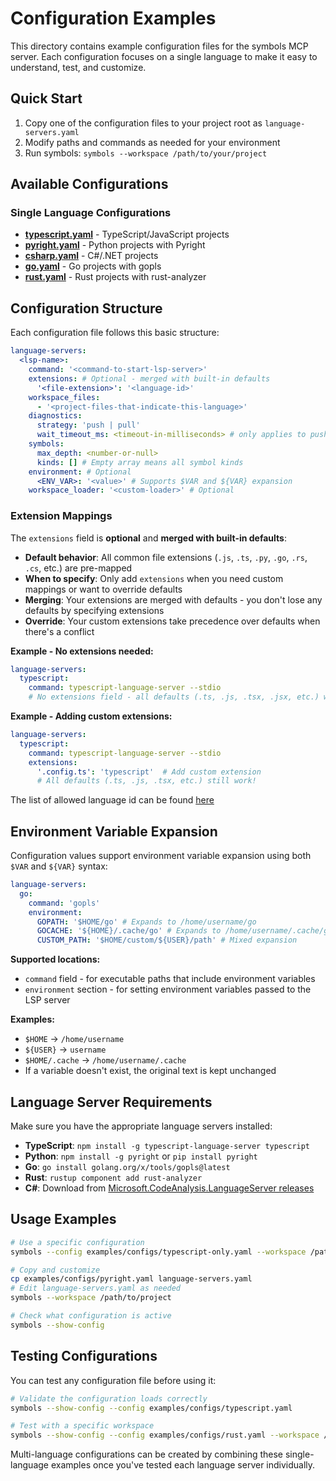 # Configuration Examples

This directory contains example configuration files for the symbols MCP server. Each configuration focuses on a single language to make it easy to understand, test, and customize.

## Quick Start

1. Copy one of the configuration files to your project root as `language-servers.yaml`
2. Modify paths and commands as needed for your environment
3. Run symbols: `symbols --workspace /path/to/your/project`

## Available Configurations

### Single Language Configurations

- **[typescript.yaml](configs/typescript.yaml)** - TypeScript/JavaScript projects
- **[pyright.yaml](configs/pyright.yaml)** - Python projects with Pyright
- **[csharp.yaml](configs/csharp.yaml)** - C#/.NET projects
- **[go.yaml](configs/go.yaml)** - Go projects with gopls
- **[rust.yaml](configs/rust.yaml)** - Rust projects with rust-analyzer

## Configuration Structure

Each configuration file follows this basic structure:

```yaml
language-servers:
  <lsp-name>:
    command: '<command-to-start-lsp-server>'
    extensions: # Optional - merged with built-in defaults
      '<file-extension>': '<language-id>'
    workspace_files:
      - '<project-files-that-indicate-this-language>'
    diagnostics:
      strategy: 'push | pull'
      wait_timeout_ms: <timeout-in-milliseconds> # only applies to push diagnostics
    symbols:
      max_depth: <number-or-null>
      kinds: [] # Empty array means all symbol kinds
    environment: # Optional
      <ENV_VAR>: '<value>' # Supports $VAR and ${VAR} expansion
    workspace_loader: '<custom-loader>' # Optional
```

### Extension Mappings

The `extensions` field is **optional** and **merged with built-in defaults**:

- **Default behavior**: All common file extensions (`.js`, `.ts`, `.py`, `.go`, `.rs`, `.cs`, etc.) are pre-mapped
- **When to specify**: Only add `extensions` when you need custom mappings or want to override defaults
- **Merging**: Your extensions are merged with defaults - you don't lose any defaults by specifying extensions
- **Override**: Your custom extensions take precedence over defaults when there's a conflict

**Example - No extensions needed:**
```yaml
language-servers:
  typescript:
    command: typescript-language-server --stdio
    # No extensions field - all defaults (.ts, .js, .tsx, .jsx, etc.) work automatically!
```

**Example - Adding custom extensions:**
```yaml
language-servers:
  typescript:
    command: typescript-language-server --stdio
    extensions:
      '.config.ts': 'typescript'  # Add custom extension
      # All defaults (.ts, .js, .tsx, etc.) still work!
```

The list of allowed language id can be found [here](https://microsoft.github.io/language-server-protocol/specifications/lsp/3.17/specification/#:~:text=use%20those%20ids.-,Language,-Identifier)

## Environment Variable Expansion

Configuration values support environment variable expansion using both `$VAR` and `${VAR}` syntax:

```yaml
language-servers:
  go:
    command: 'gopls'
    environment:
      GOPATH: '$HOME/go' # Expands to /home/username/go
      GOCACHE: '${HOME}/.cache/go' # Expands to /home/username/.cache/go
      CUSTOM_PATH: '$HOME/custom/${USER}/path' # Mixed expansion
```

**Supported locations:**

- `command` field - for executable paths that include environment variables
- `environment` section - for setting environment variables passed to the LSP server

**Examples:**

- `$HOME` → `/home/username`
- `${USER}` → `username`
- `$HOME/.cache` → `/home/username/.cache`
- If a variable doesn't exist, the original text is kept unchanged

## Language Server Requirements

Make sure you have the appropriate language servers installed:

- **TypeScript**: `npm install -g typescript-language-server typescript`
- **Python**: `npm install -g pyright` or `pip install pyright`
- **Go**: `go install golang.org/x/tools/gopls@latest`
- **Rust**: `rustup component add rust-analyzer`
- **C#**: Download from [Microsoft.CodeAnalysis.LanguageServer releases](https://github.com/dotnet/roslyn/releases)

## Usage Examples

```bash
# Use a specific configuration
symbols --config examples/configs/typescript-only.yaml --workspace /path/to/project

# Copy and customize
cp examples/configs/pyright.yaml language-servers.yaml
# Edit language-servers.yaml as needed
symbols --workspace /path/to/project

# Check what configuration is active
symbols --show-config
```

## Testing Configurations

You can test any configuration file before using it:

```bash
# Validate the configuration loads correctly
symbols --show-config --config examples/configs/typescript.yaml

# Test with a specific workspace
symbols --show-config --config examples/configs/rust.yaml --workspace /path/to/rust/project
```

Multi-language configurations can be created by combining these single-language examples once you've tested each language server individually.
